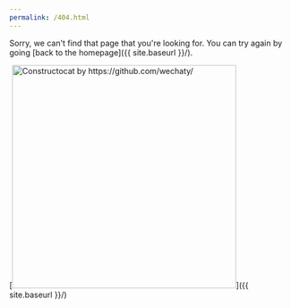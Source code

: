 ```yaml
---
permalink: /404.html
---
```


Sorry, we can't find that page that you're looking for. You can try again by going [back to the homepage]({{ site.baseurl }}/).

[<img src="https://raw.githubusercontent.com/barryclark/jekyll-now/master/images/404.jpg" alt="Constructocat by https://github.com/wechaty/" style="width: 400px;"/>]({{ site.baseurl }}/)

